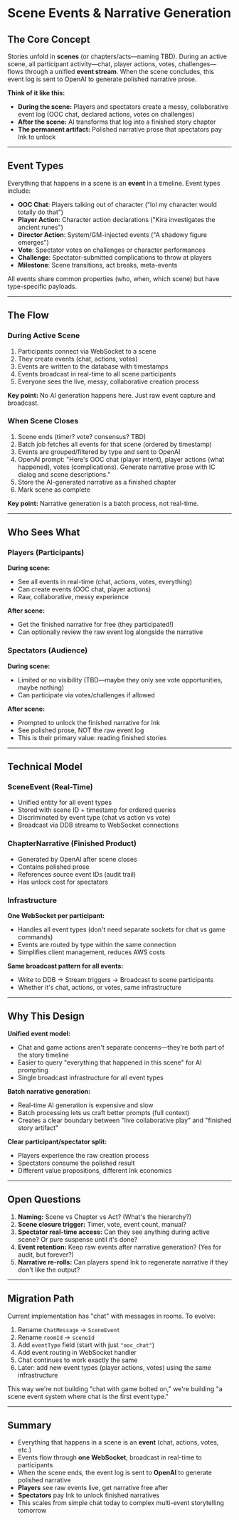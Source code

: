 # Scene Events & Narrative Generation

## The Core Concept

Stories unfold in **scenes** (or chapters/acts—naming TBD). During an active scene, all participant activity—chat, player actions, votes, challenges—flows through a unified **event stream**. When the scene concludes, this event log is sent to OpenAI to generate polished narrative prose.

**Think of it like this:**
- **During the scene:** Players and spectators create a messy, collaborative event log (OOC chat, declared actions, votes on challenges)
- **After the scene:** AI transforms that log into a finished story chapter
- **The permanent artifact:** Polished narrative prose that spectators pay Ink to unlock

---

## Event Types

Everything that happens in a scene is an **event** in a timeline. Event types include:

- **OOC Chat**: Players talking out of character ("lol my character would totally do that")
- **Player Action**: Character action declarations ("Kira investigates the ancient runes")
- **Director Action**: System/GM-injected events ("A shadowy figure emerges")
- **Vote**: Spectator votes on challenges or character performances
- **Challenge**: Spectator-submitted complications to throw at players
- **Milestone**: Scene transitions, act breaks, meta-events

All events share common properties (who, when, which scene) but have type-specific payloads.

---

## The Flow

### During Active Scene

1. Participants connect via WebSocket to a scene
2. They create events (chat, actions, votes)
3. Events are written to the database with timestamps
4. Events broadcast in real-time to all scene participants
5. Everyone sees the live, messy, collaborative creation process

**Key point:** No AI generation happens here. Just raw event capture and broadcast.

### When Scene Closes

1. Scene ends (timer? vote? consensus? TBD)
2. Batch job fetches all events for that scene (ordered by timestamp)
3. Events are grouped/filtered by type and sent to OpenAI
4. OpenAI prompt: "Here's OOC chat (player intent), player actions (what happened), votes (complications). Generate narrative prose with IC dialog and scene descriptions."
5. Store the AI-generated narrative as a finished chapter
6. Mark scene as complete

**Key point:** Narrative generation is a batch process, not real-time.

---

## Who Sees What

### Players (Participants)

**During scene:**
- See all events in real-time (chat, actions, votes, everything)
- Can create events (OOC chat, player actions)
- Raw, collaborative, messy experience

**After scene:**
- Get the finished narrative for free (they participated!)
- Can optionally review the raw event log alongside the narrative

### Spectators (Audience)

**During scene:**
- Limited or no visibility (TBD—maybe they only see vote opportunities, maybe nothing)
- Can participate via votes/challenges if allowed

**After scene:**
- Prompted to unlock the finished narrative for Ink
- See polished prose, NOT the raw event log
- This is their primary value: reading finished stories

---

## Technical Model

### SceneEvent (Real-Time)

- Unified entity for all event types
- Stored with scene ID + timestamp for ordered queries
- Discriminated by event type (chat vs action vs vote)
- Broadcast via DDB streams to WebSocket connections

### ChapterNarrative (Finished Product)

- Generated by OpenAI after scene closes
- Contains polished prose
- References source event IDs (audit trail)
- Has unlock cost for spectators

### Infrastructure

**One WebSocket per participant:**
- Handles all event types (don't need separate sockets for chat vs game commands)
- Events are routed by type within the same connection
- Simplifies client management, reduces AWS costs

**Same broadcast pattern for all events:**
- Write to DDB → Stream triggers → Broadcast to scene participants
- Whether it's chat, actions, or votes, same infrastructure

---

## Why This Design

**Unified event model:**
- Chat and game actions aren't separate concerns—they're both part of the story timeline
- Easier to query "everything that happened in this scene" for AI prompting
- Single broadcast infrastructure for all event types

**Batch narrative generation:**
- Real-time AI generation is expensive and slow
- Batch processing lets us craft better prompts (full context)
- Creates a clear boundary between "live collaborative play" and "finished story artifact"

**Clear participant/spectator split:**
- Players experience the raw creation process
- Spectators consume the polished result
- Different value propositions, different Ink economics

---

## Open Questions

1. **Naming:** Scene vs Chapter vs Act? (What's the hierarchy?)
2. **Scene closure trigger:** Timer, vote, event count, manual?
3. **Spectator real-time access:** Can they see anything during active scene? Or pure suspense until it's done?
4. **Event retention:** Keep raw events after narrative generation? (Yes for audit, but forever?)
5. **Narrative re-rolls:** Can players spend Ink to regenerate narrative if they don't like the output?

---

## Migration Path

Current implementation has "chat" with messages in rooms. To evolve:

1. Rename `ChatMessage` → `SceneEvent`
2. Rename `roomId` → `sceneId`
3. Add `eventType` field (start with just `"ooc_chat"`)
4. Add event routing in WebSocket handler
5. Chat continues to work exactly the same
6. Later: add new event types (player actions, votes) using the same infrastructure

This way we're not building "chat with game bolted on," we're building "a scene event system where chat is the first event type."

---

## Summary

- Everything that happens in a scene is an **event** (chat, actions, votes, etc.)
- Events flow through **one WebSocket**, broadcast in real-time to participants
- When the scene ends, the event log is sent to **OpenAI** to generate polished narrative
- **Players** see raw events live, get narrative free after
- **Spectators** pay Ink to unlock finished narratives
- This scales from simple chat today to complex multi-event storytelling tomorrow